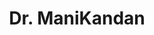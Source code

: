 ---
layout: doctor
profilePic : https://firebasestorage.googleapis.com/v0/b/dr-appointment-booking-app.appspot.com/o/ForPrac360%2Flogo.jpeg?alt=media&token=2a711c2b-50d4-4a92-aedf-f873c8e05df3&_gl=1*k9avfj*_ga*MTM3OTExNTkyMi4xNjk4MjIxMjY4*_ga_CW55HF8NVT*MTY5ODUwMzYzNC4xMy4xLjE2OTg1MDM2NTcuMzcuMC4w
title: Dr. ManiKandan
specialties: endocrinologist,Surgeon
description: Test
yearsOfExp: 12
location: Adyar
contact: 4565674564
hospitalName: Breathe Easy
avl_days: Sun - Tue - Wed.
_id: 66b1d2f628fc276af3caf199
---